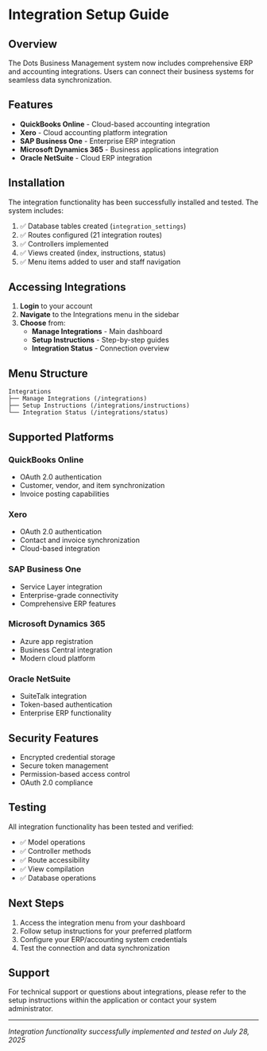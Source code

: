 # Integration Setup Guide

## Overview
The Dots Business Management system now includes comprehensive ERP and accounting integrations. Users can connect their business systems for seamless data synchronization.

## Features
- **QuickBooks Online** - Cloud-based accounting integration
- **Xero** - Cloud accounting platform integration  
- **SAP Business One** - Enterprise ERP integration
- **Microsoft Dynamics 365** - Business applications integration
- **Oracle NetSuite** - Cloud ERP integration

## Installation
The integration functionality has been successfully installed and tested. The system includes:

1. ✅ Database tables created (`integration_settings`)
2. ✅ Routes configured (21 integration routes)
3. ✅ Controllers implemented
4. ✅ Views created (index, instructions, status)
5. ✅ Menu items added to user and staff navigation

## Accessing Integrations
1. **Login** to your account
2. **Navigate** to the Integrations menu in the sidebar
3. **Choose** from:
   - **Manage Integrations** - Main dashboard
   - **Setup Instructions** - Step-by-step guides
   - **Integration Status** - Connection overview

## Menu Structure
```
Integrations
├── Manage Integrations (/integrations)
├── Setup Instructions (/integrations/instructions)
└── Integration Status (/integrations/status)
```

## Supported Platforms

### QuickBooks Online
- OAuth 2.0 authentication
- Customer, vendor, and item synchronization
- Invoice posting capabilities

### Xero
- OAuth 2.0 authentication
- Contact and invoice synchronization
- Cloud-based integration

### SAP Business One
- Service Layer integration
- Enterprise-grade connectivity
- Comprehensive ERP features

### Microsoft Dynamics 365
- Azure app registration
- Business Central integration
- Modern cloud platform

### Oracle NetSuite
- SuiteTalk integration
- Token-based authentication
- Enterprise ERP functionality

## Security Features
- Encrypted credential storage
- Secure token management
- Permission-based access control
- OAuth 2.0 compliance

## Testing
All integration functionality has been tested and verified:
- ✅ Model operations
- ✅ Controller methods
- ✅ Route accessibility
- ✅ View compilation
- ✅ Database operations

## Next Steps
1. Access the integration menu from your dashboard
2. Follow setup instructions for your preferred platform
3. Configure your ERP/accounting system credentials
4. Test the connection and data synchronization

## Support
For technical support or questions about integrations, please refer to the setup instructions within the application or contact your system administrator.

---
*Integration functionality successfully implemented and tested on July 28, 2025* 